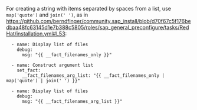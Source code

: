 For creating a string with items separated by spaces from a list, use `map('quote')` and `join(' ')`, as in https://github.com/berndfinger/community.sap_install/blob/d70f67c5f176bedbaa48fc63145d1e7b388c5805/roles/sap_general_preconfigure/tasks/RedHat/installation.yml#L53:

```
  - name: Display list of files
    debug:
      msg: "{{ __fact_filenames_only }}"

  - name: Construct argument list 
    set_fact:
      __fact_filenames_arg_list: "{{ __fact_filenames_only | map('quote') | join(' ') }}"

  - name: Display list of files
    debug:
      msg: "{{ __fact_filenames_arg_list }}"
```
